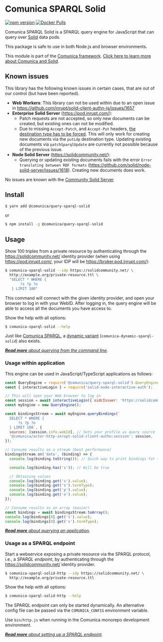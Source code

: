 # Comunica SPARQL Solid

[![npm version](https://badge.fury.io/js/%40comunica%2Fquery-sparql-solid.svg)](https://www.npmjs.com/package/@comunica/query-sparql-solid)
[![Docker Pulls](https://img.shields.io/docker/pulls/comunica/query-sparql-solid.svg)](https://hub.docker.com/r/comunica/query-sparql-solid/)

Comunica SPARQL Solid is a SPARQL query engine for JavaScript that can query over [Solid](https://solidproject.org/) data pods.

This package is safe to use in both Node.js and browser environments.

This module is part of the [Comunica framework](https://comunica.dev/).
[Click here to learn more about Comunica and Solid](https://comunica.dev/docs/query/advanced/solid/).

## Known issues

This library has the following known issues in certain cases, that are out of our control (but have been reported).

* **Web Workers**: This library can not be used within due to an open issue in https://github.com/inrupt/solid-client-authn-js/issues/1657
* **Enterprise Solid Server** (https://pod.inrupt.com/):
  * Patch requests are not accepted, so only new documents can be created, but existing ones can not be modified.
  * Due to missing `Accept-Patch`, and `Accept-Put` headers, [the destination type has to be forced](https://comunica.dev/docs/query/advanced/destination_types/). This will only work for creating new documents via the `putLdp` destination type. Updating existing documents via `patchSparqlUpdate` are currently not possible because of the previous issue. 
* **Node Solid Server** (https://solidcommunity.net/):
  * Querying or updating existing documents fails with the error `Error translating between RDF formats` (https://github.com/solid/node-solid-server/issues/1618). Creating new documents does work.

No issues are known with the [Community Solid Server](https://github.com/solid/community-server/)

## Install

```bash
$ yarn add @comunica/query-sparql-solid
```

or

```bash
$ npm install -g @comunica/query-sparql-solid
```

## Usage

Show 100 triples from a private resource
by authenticating through the https://solidcommunity.net/ identity provider (when using https://pod.inrupt.com/, your IDP will be https://broker.pod.inrupt.com/):

```bash
$ comunica-sparql-solid --idp https://solidcommunity.net/ \
  http://example.org/private-resource.ttl \
  "SELECT * WHERE {
       ?s ?p ?o
   } LIMIT 100"
```

This command will connect with the given identity provider,
and open your browser to log in with your WebID.
After logging in, the query engine will be able to access all the documents you have access to.

Show the help with all options:

```bash
$ comunica-sparql-solid --help
```

Just like [Comunica SPARQL](https://github.com/comunica/comunica/tree/master/packages/query-sparql),
a [dynamic variant](https://github.com/comunica/comunica/tree/master/packages/query-sparql#usage-from-the-command-line) (`comunica-dynamic-sparql-solid`) also exists.

_[**Read more** about querying from the command line](https://comunica.dev/docs/query/getting_started/query_cli/)._

### Usage within application

This engine can be used in JavaScript/TypeScript applications as follows:

```javascript
const QueryEngine = require('@comunica/query-sparql-solid').QueryEngine;
const { interactiveLogin } = require('solid-node-interactive-auth');

// This will open your Web browser to log in
const session = await interactiveLogin({ oidcIssuer: 'https://solidcommunity.net/' });
const myEngine = new QueryEngine();

const bindingsStream = await myEngine.queryBindings(`
  SELECT * WHERE {
      ?s ?p ?o
  } LIMIT 100`, {
  sources: [session.info.webId], // Sets your profile as query source
  '@comunica/actor-http-inrupt-solid-client-authn:session': session,
});

// Consume results as a stream (best performance)
bindingsStream.on('data', (binding) => {
  console.log(binding.toString()); // Quick way to print bindings for testing

  console.log(binding.has('s')); // Will be true

  // Obtaining values
  console.log(binding.get('s').value);
  console.log(binding.get('s').termType);
  console.log(binding.get('p').value);
  console.log(binding.get('o').value);
});

// Consume results as an array (easier)
const bindings = await bindingsStream.toArray();
console.log(bindings[0].get('s').value);
console.log(bindings[0].get('s').termType);
```

_[**Read more** about querying an application](https://comunica.dev/docs/query/getting_started/query_app/)._

### Usage as a SPARQL endpoint

Start a webservice exposing a private resource via the SPARQL protocol, i.e., a _SPARQL endpoint_,
by authenticating through the https://solidcommunity.net/ identity provider.

```bash
$ comunica-sparql-solid-http --idp https://solidcommunity.net/ \
  http://example.org/private-resource.ttl
```

Show the help with all options:

```bash
$ comunica-sparql-solid-http --help
```

The SPARQL endpoint can only be started dynamically.
An alternative config file can be passed via the `COMUNICA_CONFIG` environment variable.

Use `bin/http.js` when running in the Comunica monorepo development environment.

_[**Read more** about setting up a SPARQL endpoint](https://comunica.dev/docs/query/getting_started/setup_endpoint/)._
